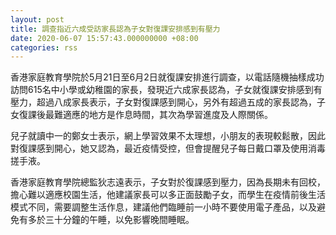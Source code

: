 ```yaml
---
layout: post
title: 調查指近六成受訪家長認為子女對復課安排感到有壓力
date: 2020-06-07 15:57:43.000000000 +08:00
categories: rss
---
```


香港家庭教育學院於5月21日至6月2日就復課安排進行調查，以電話隨機抽樣成功訪問615名中小學或幼稚園的家長，發現近六成家長認為，子女就復課安排感到有壓力，超過八成家長表示，子女對復課感到開心，另外有超過五成的家長認為，子女復課後最難適應的地方是作息時間，其次為學習進度及人際關係。 

兒子就讀中一的鄭女士表示，網上學習效果不太理想，小朋友的表現較鬆散，因此對復課感到開心，她又認為，最近疫情受控，但會提醒兒子每日戴口罩及使用消毒搓手液。

香港家庭教育學院總監狄志遠表示，子女對於復課感到壓力，因為長期未有回校，擔心難以適應校園生活，他建議家長可以多正面鼓勵子女，而學生在疫情前後生活模式不同，需要調整生活作息，建議他們臨睡前一小時不要使用電子產品，以及避免有多於三十分鐘的午睡，以免影響晚間睡眠。
